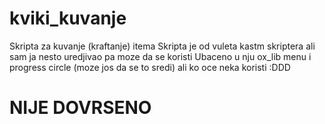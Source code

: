 # kviki_kuvanje
Skripta za kuvanje (kraftanje) itema
Skripta je od vuleta kastm skriptera ali sam ja nesto uredjivao pa moze da se koristi
Ubaceno u nju ox_lib menu i progress circle (moze jos da se to sredi) ali ko oce neka koristi :DDD
# NIJE DOVRSENO
